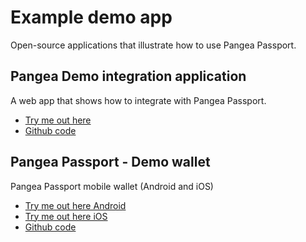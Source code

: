 # Example demo app

Open-source applications that illustrate how to use Pangea Passport.

## Pangea Demo integration application

A web app that shows how to integrate with Pangea Passport.

* [Try me out here](https://demo.pangea.web4.world/)
* [Github code](https://github.com/Tonomy-Foundation/Tonomy-App-Websites/tree/master/src/demo)

## Pangea Passport - Demo wallet

Pangea Passport mobile wallet (Android and iOS)

* [Try me out here Android](https://play.google.com/store/apps/details?id=foundation.tonomy.projects.pangeatestnet)
* [Try me out here iOS](https://testflight.apple.com/join/ou7KmYiE)
* [Github code](https://github.com/Tonomy-Foundation/Tonomy-ID/tree/master)
